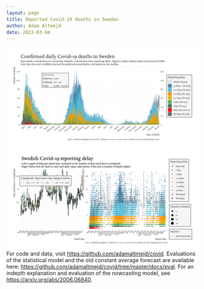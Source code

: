 ```yaml
---
layout: page
title: Reported Covid-19 deaths in Sweden
author: Adam Altmejd
date: 2022-03-04
---
```


![Graph of Swedish Covid-19 deaths with reporting delay.](deaths_lag_sweden_2022-03-04.png "Swedish Covid-19 deaths.")
![Graph of Swedish Covid-19 reporting delay in daily deaths.](lag_trend_sweden_2022-03-04.png "Trend in Swedish Covid-19 mortality reporting delay.")
For code and data, visit <https://github.com/adamaltmejd/covid>.
Evaluations of the statistical model and the old constant average forecast are available here: <https://github.com/adamaltmejd/covid/tree/master/docs/eval>.
For an indepth explanation and evaluation of the nowcasting model, see <https://arxiv.org/abs/2006.06840>.
